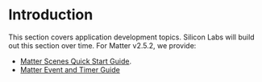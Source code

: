 # Introduction

This section covers application development topics. Silicon Labs will build out this section over time. For Matter v2.5.2, we provide:
- [Matter Scenes Quick Start Guide](./matter-scenes-quick-start-guide).
- [Matter Event and Timer Guide](./matter-event-timer-guide.md)

